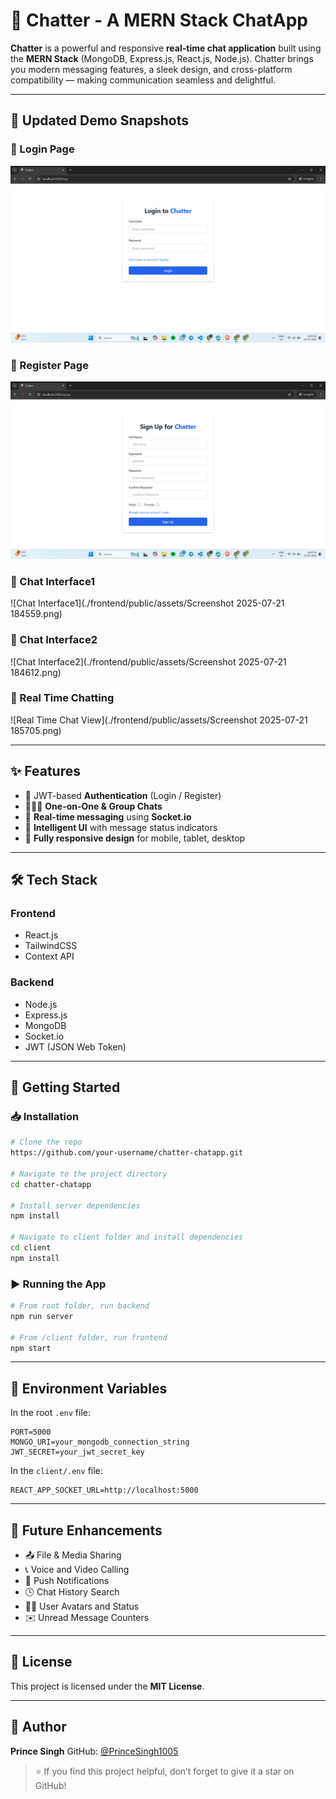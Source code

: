 # 💬 Chatter - A MERN Stack ChatApp

**Chatter** is a powerful and responsive **real-time chat application** built using the **MERN Stack** (MongoDB, Express.js, React.js, Node.js). Chatter brings you modern messaging features, a sleek design, and cross-platform compatibility — making communication seamless and delightful.

---

## 📸 Updated Demo Snapshots

### 🔐 Login Page

![Login](./frontend/public/assets/Login.png)

### 📝 Register Page

![Register](./frontend/public/assets/Register.png)

### 💬 Chat Interface1

!\[Chat Interface1]\(./frontend/public/assets/Screenshot 2025-07-21 184559.png)

### 💬 Chat Interface2

!\[Chat Interface2]\(./frontend/public/assets/Screenshot 2025-07-21 184612.png)

### 📱 Real Time Chatting

!\[Real Time Chat View]\(./frontend/public/assets/Screenshot 2025-07-21 185705.png)

---

## ✨ Features

* 🔐 JWT-based **Authentication** (Login / Register)
* 🧑‍🤝‍🧑 **One-on-One & Group Chats**
* 💬 **Real-time messaging** using **Socket.io**
* 🧠 **Intelligent UI** with message status indicators
* 📱 **Fully responsive design** for mobile, tablet, desktop

---

## 🛠️ Tech Stack

### Frontend

* React.js
* TailwindCSS
* Context API

### Backend

* Node.js
* Express.js
* MongoDB
* Socket.io
* JWT (JSON Web Token)

---

## 🚀 Getting Started

### 📥 Installation

```bash
# Clone the repo
https://github.com/your-username/chatter-chatapp.git

# Navigate to the project directory
cd chatter-chatapp

# Install server dependencies
npm install

# Navigate to client folder and install dependencies
cd client
npm install
```

### ▶️ Running the App

```bash
# From root folder, run backend
npm run server

# From /client folder, run frontend
npm start
```

---

## 🔐 Environment Variables

In the root `.env` file:

```env
PORT=5000
MONGO_URI=your_mongodb_connection_string
JWT_SECRET=your_jwt_secret_key
```

In the `client/.env` file:

```env
REACT_APP_SOCKET_URL=http://localhost:5000
```

---

## 🧩 Future Enhancements

* 📤 File & Media Sharing
* 📞 Voice and Video Calling
* 🔔 Push Notifications
* 🕓 Chat History Search
* 🧑‍🎨 User Avatars and Status
* ✉️ Unread Message Counters

---

## 📄 License

This project is licensed under the **MIT License**.

---


## 👤 Author

**Prince Singh**
GitHub: [@PrinceSingh1005](https://github.com/PrinceSingh1005)


> ⭐ If you find this project helpful, don’t forget to give it a star on GitHub!
